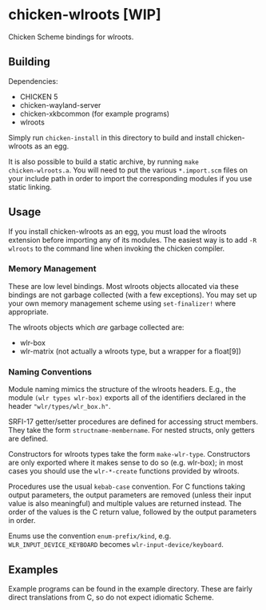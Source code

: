 chicken-wlroots [WIP]
=====================

Chicken Scheme bindings for wlroots.

Building
--------

Dependencies:

* CHICKEN 5
* chicken-wayland-server
* chicken-xkbcommon (for example programs)
* wlroots

Simply run <code>chicken-install</code> in this directory to build and install
chicken-wlroots as an egg.

It is also possible to build a static archive, by running
<code>make chicken-wlroots.a</code>. You will need to put the various
<code>\*.import.scm</code> files on your include path in order to import the corresponding
modules if you use static linking.

Usage
-----

If you install chicken-wlroots as an egg, you must load the wlroots extension
before importing any of its modules. The easiest way is to add
<code>-R wlroots</code> to the command line when invoking the chicken compiler.

### Memory Management

These are low level bindings. Most wlroots objects allocated via these bindings
are not garbage collected (with a few exceptions). You may set up your own
memory management scheme using <code>set-finalizer!</code> where appropriate.

The wlroots objects which *are* garbage collected are:

* wlr-box
* wlr-matrix (not actually a wlroots type, but a wrapper for a float[9])

### Naming Conventions

Module naming mimics the structure of the wlroots headers. E.g., the module
<code>(wlr types wlr-box)</code> exports all of the identifiers declared in the
header <code>"wlr/types/wlr\_box.h"</code>.

SRFI-17 getter/setter procedures are defined for accessing struct members.
They take the form <code>structname-membername</code>. For nested structs,
only getters are defined.

Constructors for wlroots types take the form <code>make-wlr-type</code>.
Constructors are only exported where it makes sense to do so (e.g. wlr-box); in
most cases you should use the <code>wlr-\*-create</code> functions provided by
wlroots.

Procedures use the usual <code>kebab-case</code> convention. For C functions
taking output parameters, the output parameters are removed (unless their input
value is also meaningful) and multiple values are returned instead. The order
of the values is the C return value, followed by the output parameters in
order.

Enums use the convention <code>enum-prefix/kind</code>, e.g.
<code>WLR\_INPUT\_DEVICE\_KEYBOARD</code> becomes
<code>wlr-input-device/keyboard</code>.

Examples
--------

Example programs can be found in the example directory. These are fairly
direct translations from C, so do not expect idiomatic Scheme.
